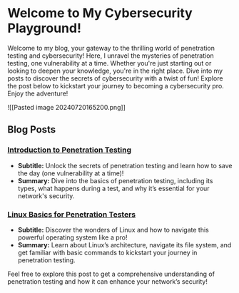 # Welcome to My Cybersecurity Playground!

Welcome to my blog, your gateway to the thrilling world of penetration testing and cybersecurity! Here, I unravel the mysteries of penetration testing, one vulnerability at a time. Whether you're just starting out or looking to deepen your knowledge, you're in the right place. Dive into my posts to discover the secrets of cybersecurity with a twist of fun! Explore the post below to kickstart your journey to becoming a cybersecurity pro. Enjoy the adventure!

![[Pasted image 20240720165200.png]]
## Blog Posts

### [Introduction to Penetration Testing](Introduction-Pentest-B1.md)
- **Subtitle:** Unlock the secrets of penetration testing and learn how to save the day (one vulnerability at a time)!
- **Summary:** Dive into the basics of penetration testing, including its types, what happens during a test, and why it’s essential for your network's security.

### [Linux Basics for Penetration Testers](Linux-Basics-B2.md) 
- **Subtitle:** Discover the wonders of Linux and how to navigate this powerful operating system like a pro! 
 - **Summary:** Learn about Linux’s architecture, navigate its file system, and get familiar with basic commands to kickstart your journey in penetration testing.

Feel free to explore this post to get a comprehensive understanding of penetration testing and how it can enhance your network’s security!
